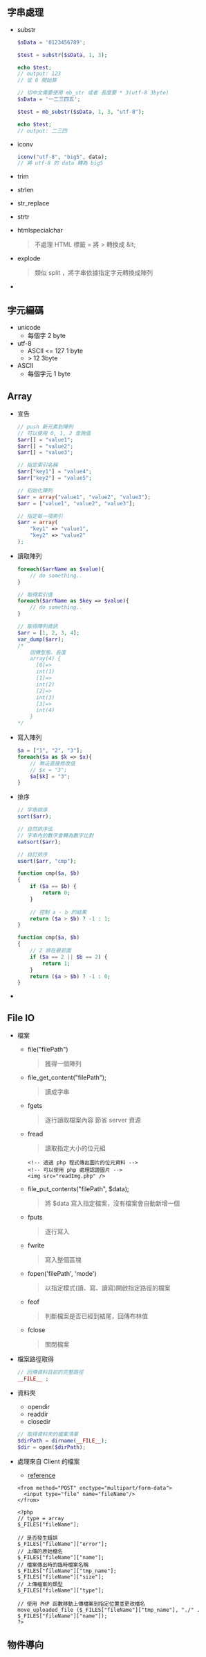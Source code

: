 ## 字串處理

- substr

  ```php
  $sData = '0123456789';
  
  $test = substr($sData, 1, 3);
  
  echo $test;
  // output: 123
  // 從 0 開始算
  
  // 切中文需要使用 mb_str 或者 長度要 * 3(utf-8 3byte)
  $sData = '一二三四五';
  
  $test = mb_substr($sData, 1, 3, "utf-8");
  
  echo $test;
  // output: 二三四
  ```

- iconv

  ```php
  iconv("utf-8", "big5", data);
  // 將 utf-8 的 data 轉為 big5
  ```

- trim

- strlen

- str_replace

- strtr

- htmlspecialchar

  > 不處理 HTML 標籤 = 將 > 轉換成 \&lt;
  
- explode

  > 類似 split ，將字串依據指定字元轉換成陣列

- 

## 字元編碼

- unicode
  - 每個字 2 byte
- utf-8
  - ASCII <= 127 1 byte
  - \> 12 3byte
- ASCII
  - 每個字元 1 byte

## Array

- 宣告
	```php
	// push 新元素到陣列
	// 可以使用 0, 1, 2 查詢值
	$arr[] = "value1";
	$arr[] = "value2";
	$arr[] = "value3";
	
	// 指定索引名稱
	$arr["key1"] = "value4";
	$arr["key2"] = "value5";
	
	// 初始化陣列
	$arr = array("value1", "value2", "value3");
	$arr = ["value1", "value2", "value3"];
	
	// 指定每一項索引
	$arr = array(
		"key1" => "value1",
		"key2" => "value2"
	);
	```
	
- 讀取陣列
	```php
	foreach($arrName as $value){
	    // do something..
	}
	
	// 取得索引值
	foreach($arrName as $key => $value){
	    // do something..
	}
	
	// 取得陣列資訊
	$arr = [1, 2, 3, 4];
	var_dump($arr);
	/*
		回傳型態、長度
		array(4) {
		  [0]=>
		  int(1)
		  [1]=>
		  int(2)
		  [2]=>
		  int(3)
		  [3]=>
		  int(4)
		}
	*/
	```
	
- 寫入陣列

  ```php
  $a = ["1", "2", "3"];
  foreach($a as $k => $x){
      // 無法直接修改值
      // $x = "3";
      $a[$k] = "3";
  }
  ```

- 排序

  ```php
  // 字串排序
  sort($arr);
  
  // 自然排序法
  // 字串內的數字會轉為數字比對
  natsort($arr);
  
  // 自訂排序
  usort($arr, "cmp");
  
  function cmp($a, $b)
  {
      if ($a == $b) {
          return 0;
      }
      
      // 控制 a - b 的結果
      return ($a > $b) ? -1 : 1;
  }
  
  function cmp($a, $b)
  {
      // 2 排在最前面
      if ($a == 2 || $b == 2) {
          return 1;
      }
      return ($a > $b) ? -1 : 0;
  }
  ```

  

- 

## File IO

- 檔案

  - file("filePath")

    > 獲得一個陣列

  - file_get_content("filePath");

    > 讀成字串
    > 
    
  - fgets

    > 逐行讀取檔案內容
    > 節省 server 資源
    
  - fread

    > 讀取指定大小的位元組

    ```php+html
    <!-- 透過 php 程式傳出圖片的位元資料 -->
    <!-- 可以使用 php 處理認證圖片 -->
    <img src="readImg.php" />
    ```

    

  - file_put_contents("filePath", $data);

    > 將 $data 寫入指定檔案，沒有檔案會自動新增一個
    > 
    
  - fputs

    > 逐行寫入

  - fwrite

    > 寫入整個區塊

  - fopen('filePath', 'mode')

    > 以指定模式(讀、寫、讀寫)開啟指定路徑的檔案

  - feof

    > 判斷檔案是否已經到結尾，回傳布林值

  - fclose

    > 關閉檔案

- 檔案路徑取得

  ```php
  // 回傳資料目前的完整路徑
  __FILE__ ;
  
  ```

- 資料夾

  - opendir
  - readdir
  - closedir

  ```php
  // 取得資料夾的檔案清單
  $dirPath = dirname(__FILE__);
  $dir = open($dirPath);
  ```

- 處理來自 Client 的檔案

  - [reference](https://www.php.net/manual/en/reserved.variables.files.php)

  ```php+HTML
  <from method="POST" enctype="multipart/form-data">
  	<input type="file" name="fileName"/>
  </from>
  
  <?php
  // type = array
  $_FILES["fileName"];
  
  // 是否發生錯誤
  $_FILES["fileName"]["error"];
  // 上傳的原始檔名
  $_FILES["fileName"]["name"];
  // 檔案傳出時的臨時檔案名稱
  $_FILES["fileName"]["tmp_name"];
  $_FILES["fileName"]["size"];
  // 上傳檔案的類型
  $_FILES["fileName"]["type"];
  
  // 使用 PHP 函數移動上傳檔案到指定位置並更改檔名
  move_uploaded_file ($_FILES["fileName"]["tmp_name"], "./" . $_FILES["fileName"]["name"]);
  ?>
  ```

  


## 物件導向

